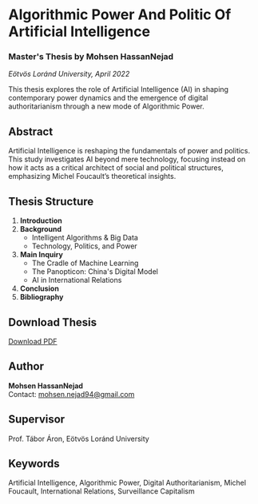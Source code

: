 # Algorithmic Power And Politic Of Artificial Intelligence

### Master's Thesis by Mohsen HassanNejad  
_Eötvös Loránd University, April 2022_

This thesis explores the role of Artificial Intelligence (AI) in shaping contemporary power dynamics and the emergence of digital authoritarianism through a new mode of Algorithmic Power.

## Abstract
Artificial Intelligence is reshaping the fundamentals of power and politics. This study investigates AI beyond mere technology, focusing instead on how it acts as a critical architect of social and political structures, emphasizing Michel Foucault’s theoretical insights.

## Thesis Structure
1. **Introduction**
2. **Background**
   - Intelligent Algorithms & Big Data
   - Technology, Politics, and Power
3. **Main Inquiry**
   - The Cradle of Machine Learning
   - The Panopticon: China's Digital Model
   - AI in International Relations
4. **Conclusion**
5. **Bibliography**

## Download Thesis
[Download PDF](./Algorithmic%20Power.pdf)

## Author
**Mohsen HassanNejad**  
Contact: mohsen.nejad94@gmail.com

## Supervisor
Prof. Tábor Áron, Eötvös Loránd University  

## Keywords
Artificial Intelligence, Algorithmic Power, Digital Authoritarianism, Michel Foucault, International Relations, Surveillance Capitalism
